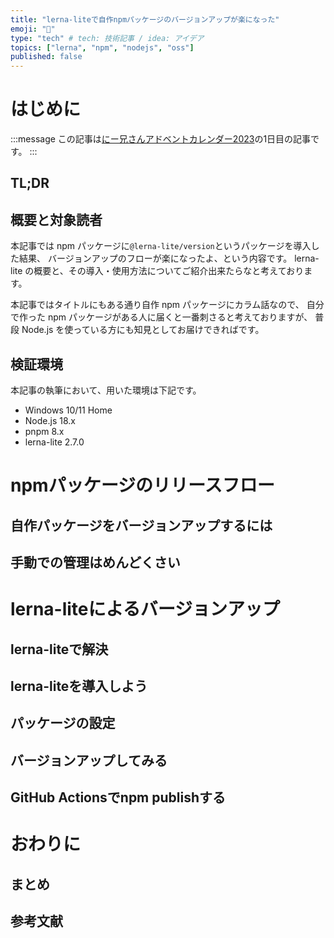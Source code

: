```yaml
---
title: "lerna-liteで自作npmパッケージのバージョンアップが楽になった"
emoji: "🍋"
type: "tech" # tech: 技術記事 / idea: アイデア
topics: ["lerna", "npm", "nodejs", "oss"]
published: false
---
```


# はじめに

:::message
この記事は[にー兄さんアドベントカレンダー2023](https://qiita.com/advent-calendar/2023/ninisan_solo)の1日目の記事です。
:::

## TL;DR

## 概要と対象読者

本記事では npm パッケージに`@lerna-lite/version`というパッケージを導入した結果、
バージョンアップのフローが楽になったよ、という内容です。
lerna-lite の概要と、その導入・使用方法についてご紹介出来たらなと考えております。

本記事ではタイトルにもある通り自作 npm パッケージにカラム話なので、
自分で作った npm パッケージがある人に届くと一番刺さると考えておりますが、
普段 Node.js を使っている方にも知見としてお届けできればです。

## 検証環境

本記事の執筆において、用いた環境は下記です。

- Windows 10/11 Home
- Node.js 18.x
- pnpm 8.x
- lerna-lite 2.7.0

# npmパッケージのリリースフロー

## 自作パッケージをバージョンアップするには

## 手動での管理はめんどくさい

# lerna-liteによるバージョンアップ

## lerna-liteで解決

## lerna-liteを導入しよう

## パッケージの設定

## バージョンアップしてみる

## GitHub Actionsでnpm publishする

# おわりに

## まとめ

## 参考文献
